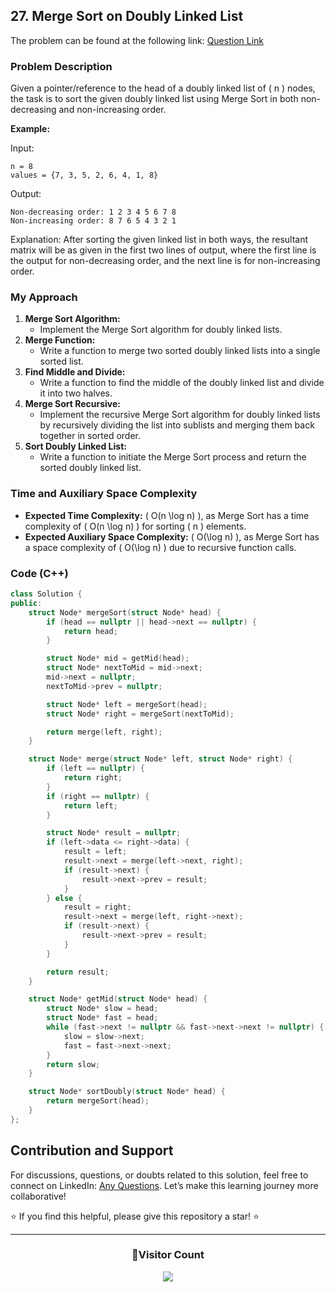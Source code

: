## 27. Merge Sort on Doubly Linked List

The problem can be found at the following link: [Question Link](https://www.geeksforgeeks.org/problems/merge-sort-on-doubly-linked-list/1)

### Problem Description

Given a pointer/reference to the head of a doubly linked list of \( n \) nodes, the task is to sort the given doubly linked list using Merge Sort in both non-decreasing and non-increasing order.

**Example:**

Input:

```
n = 8
values = {7, 3, 5, 2, 6, 4, 1, 8}
```

Output:

```
Non-decreasing order: 1 2 3 4 5 6 7 8
Non-increasing order: 8 7 6 5 4 3 2 1
```

Explanation: After sorting the given linked list in both ways, the resultant matrix will be as given in the first two lines of output, where the first line is the output for non-decreasing order, and the next line is for non-increasing order.

### My Approach

1. **Merge Sort Algorithm:**
   - Implement the Merge Sort algorithm for doubly linked lists.
2. **Merge Function:**
   - Write a function to merge two sorted doubly linked lists into a single sorted list.
3. **Find Middle and Divide:**
   - Write a function to find the middle of the doubly linked list and divide it into two halves.
4. **Merge Sort Recursive:**
   - Implement the recursive Merge Sort algorithm for doubly linked lists by recursively dividing the list into sublists and merging them back together in sorted order.
5. **Sort Doubly Linked List:**
   - Write a function to initiate the Merge Sort process and return the sorted doubly linked list.

### Time and Auxiliary Space Complexity

- **Expected Time Complexity:** \( O(n \log n) \), as Merge Sort has a time complexity of \( O(n \log n) \) for sorting \( n \) elements.
- **Expected Auxiliary Space Complexity:** \( O(\log n) \), as Merge Sort has a space complexity of \( O(\log n) \) due to recursive function calls.

### Code (C++)

```cpp
class Solution {
public:
    struct Node* mergeSort(struct Node* head) {
        if (head == nullptr || head->next == nullptr) {
            return head;
        }

        struct Node* mid = getMid(head);
        struct Node* nextToMid = mid->next;
        mid->next = nullptr;
        nextToMid->prev = nullptr;

        struct Node* left = mergeSort(head);
        struct Node* right = mergeSort(nextToMid);

        return merge(left, right);
    }

    struct Node* merge(struct Node* left, struct Node* right) {
        if (left == nullptr) {
            return right;
        }
        if (right == nullptr) {
            return left;
        }

        struct Node* result = nullptr;
        if (left->data <= right->data) {
            result = left;
            result->next = merge(left->next, right);
            if (result->next) {
                result->next->prev = result;
            }
        } else {
            result = right;
            result->next = merge(left, right->next);
            if (result->next) {
                result->next->prev = result;
            }
        }

        return result;
    }

    struct Node* getMid(struct Node* head) {
        struct Node* slow = head;
        struct Node* fast = head;
        while (fast->next != nullptr && fast->next->next != nullptr) {
            slow = slow->next;
            fast = fast->next->next;
        }
        return slow;
    }

    struct Node* sortDoubly(struct Node* head) {
        return mergeSort(head);
    }
};
```

## Contribution and Support

For discussions, questions, or doubts related to this solution, feel free to connect on LinkedIn: [Any Questions](https://www.linkedin.com/in/patel-hetkumar-sandipbhai-8b110525a/). Let’s make this learning journey more collaborative!

⭐ If you find this helpful, please give this repository a star! ⭐

---

<div align="center">
  <h3><b>📍Visitor Count</b></h3>
</div>

<p align="center">
  <img src="https://profile-counter.glitch.me/Hunterdii/count.svg" />
</p>
